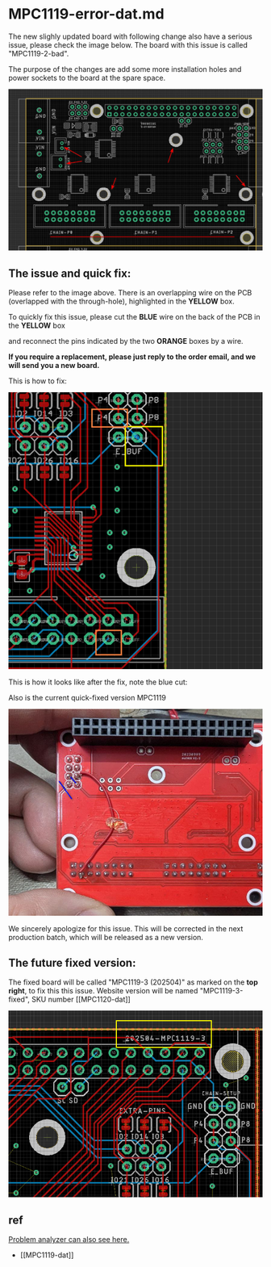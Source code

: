 
# MPC1119-error-dat.md


The new slighly updated board with following change also have a serious issue, please check the image below. The board with this issue is called "MPC1119-2-bad".

The purpose of the changes are add some more installation holes and power sockets to the board at the spare space.

![](2025-04-28-12-29-05.png)

## The issue and quick fix: 

Please refer to the image above. There is an overlapping wire on the PCB (overlapped with the through-hole), highlighted in the **YELLOW** box.

To quickly fix this issue, please cut the **BLUE** wire on the back of the PCB in the **YELLOW** box 

and reconnect the pins indicated by the two **ORANGE** boxes by a wire.

**If you require a replacement, please just reply to the order email, and we will send you a new board.**

This is how to fix:

![](2025-04-28-12-13-11.png)

This is how it looks like after the fix, note the blue cut:

Also is the current quick-fixed version MPC1119

![](2025-04-29-19-09-41.png)

We sincerely apologize for this issue. This will be corrected in the next production batch, which will be released as a new version.

## The future fixed version:

The fixed board will be called "MPC1119-3 (202504)" as marked on the **top right**, to fix this this issue. Website version will be named "MPC1119-3-fixed", SKU number [[MPC1120-dat]]

![](2025-04-28-12-38-49.png)


## ref 

[Problem analyzer can also see here.](https://rpi-rgb-led-matrix.discourse.group/t/new-electrodragon-board-version-with-e-line-problem/1062)

- [[MPC1119-dat]]